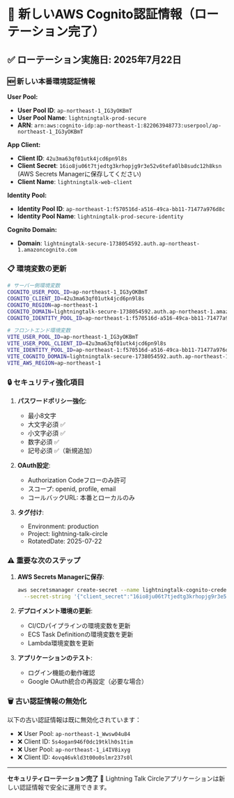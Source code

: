 # 🔐 新しいAWS Cognito認証情報（ローテーション完了）

## ✅ ローテーション実施日: 2025年7月22日

### 🆕 新しい本番環境認証情報

**User Pool:**

- **User Pool ID**: `ap-northeast-1_IG3yOKBmT`
- **User Pool Name**: `lightningtalk-prod-secure`
- **ARN**:
  `arn:aws:cognito-idp:ap-northeast-1:822063948773:userpool/ap-northeast-1_IG3yOKBmT`

**App Client:**

- **Client ID**: `42u3ma63qf01utk4jcd6pn9l8s`
- **Client Secret**: `16io8ju06t7tjedtg3krhopjg9r3e52v6tefa0lb8sudc12h8ksn` (AWS
  Secrets Managerに保存してください)
- **Client Name**: `lightningtalk-web-client`

**Identity Pool:**

- **Identity Pool ID**: `ap-northeast-1:f570516d-a516-49ca-bb11-71477a976d8c`
- **Identity Pool Name**: `lightningtalk-prod-secure-identity`

**Cognito Domain:**

- **Domain**:
  `lightningtalk-secure-1738054592.auth.ap-northeast-1.amazoncognito.com`

### 📋 環境変数の更新

```bash
# サーバー側環境変数
COGNITO_USER_POOL_ID=ap-northeast-1_IG3yOKBmT
COGNITO_CLIENT_ID=42u3ma63qf01utk4jcd6pn9l8s
COGNITO_REGION=ap-northeast-1
COGNITO_DOMAIN=lightningtalk-secure-1738054592.auth.ap-northeast-1.amazoncognito.com
COGNITO_IDENTITY_POOL_ID=ap-northeast-1:f570516d-a516-49ca-bb11-71477a976d8c

# フロントエンド環境変数
VITE_USER_POOL_ID=ap-northeast-1_IG3yOKBmT
VITE_USER_POOL_CLIENT_ID=42u3ma63qf01utk4jcd6pn9l8s
VITE_IDENTITY_POOL_ID=ap-northeast-1:f570516d-a516-49ca-bb11-71477a976d8c
VITE_COGNITO_DOMAIN=lightningtalk-secure-1738054592.auth.ap-northeast-1.amazoncognito.com
VITE_AWS_REGION=ap-northeast-1
```

### 🔒 セキュリティ強化項目

1. **パスワードポリシー強化**:
   - 最小8文字
   - 大文字必須 ✅
   - 小文字必須 ✅
   - 数字必須 ✅
   - 記号必須 ✅（新規追加）

2. **OAuth設定**:
   - Authorization Codeフローのみ許可
   - スコープ: openid, profile, email
   - コールバックURL: 本番とローカルのみ

3. **タグ付け**:
   - Environment: production
   - Project: lightning-talk-circle
   - RotatedDate: 2025-07-22

### ⚠️ 重要な次のステップ

1. **AWS Secrets Managerに保存**:

   ```bash
   aws secretsmanager create-secret --name lightningtalk-cognito-credentials \
     --secret-string '{"client_secret":"16io8ju06t7tjedtg3krhopjg9r3e52v6tefa0lb8sudc12h8ksn"}'
   ```

2. **デプロイメント環境の更新**:
   - CI/CDパイプラインの環境変数を更新
   - ECS Task Definitionの環境変数を更新
   - Lambda環境変数を更新

3. **アプリケーションのテスト**:
   - ログイン機能の動作確認
   - Google OAuth統合の再設定（必要な場合）

### 🗑️ 古い認証情報の無効化

以下の古い認証情報は既に無効化されています：

- ❌ User Pool: `ap-northeast-1_Wwsw04u84`
- ❌ Client ID: `5s4ogan946f0dc19tklh0s1tim`
- ❌ User Pool: `ap-northeast-1_i4IV8ixyg`
- ❌ Client ID: `4ovq46vkld3t00o0slmr237s0l`

---

**セキュリティローテーション完了** 🎉 Lightning Talk
Circleアプリケーションは新しい認証情報で安全に運用できます。
